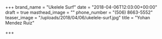 +++
brand_name = "Ukelele Surf"
date = "2018-04-06T12:03:00+00:00"
draft = true
masthead_image = ""
phone_number = "(506) 8663-5552"
teaser_image = "/uploads/2018/04/06/ukelele-surf.jpg"
title = "Yohan Mendez Ruiz"

+++
